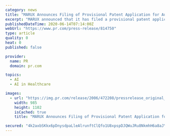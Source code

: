 ```yaml
---
category: news
title: "MARUX Announces Filing of Provisional Patent Application for Augmented Intelligence Enabled for Telehealth, Medical Response, and Remote Diagnostics"
excerpt: "MARUX announced that it has filed a provisional patent application with the United States Patent and Trademark Office, covering machine learning, artificial intelligence, and extended/cross-reality for the Company’s remote medical diagnostics,"
publishedDateTime: 2020-06-14T07:14:00Z
webUrl: "https://www.pr.com/press-release/814750"
type: article
quality: 0
heat: 0
published: false

provider:
  name: PR
  domain: pr.com

topics:
  - AI
  - AI in Healthcare

images:
  - url: "https://img.pr.com/release/2006/472208/pressrelease_original_472208_1591995370.png"
    width: 985
    height: 1102
    isCached: true
    title: "MARUX Announces Filing of Provisional Patent Application for Augmented Intelligence Enabled for Telehealth, Medical Response, and Remote Diagnostics"

secured: "4k2axbSKkx6pDnysdpaLleAlrunftClQfo1U8xpspDJQWuJRu8NkmhH6a8aJYjoNR8WwiB3wRi9QQQLg266v/+iD/W4h9nfBla3eLRRq6KRIkH8g80Tiz5sKfZQG+mpymkz8rIsp8bunv3cz8Y7OMOp/3FyCeFiEFMuV30PawWryJ/l7kshZ/aIvrYobkh8dQGTZno+pWxSi1izMcjECSob8sor+CPR+yKYW9aai7/0FepP6qn+/a8zjzR20xiaSUGEiJQ5e6gPvnfGbxHSCX1nQg3dsI1uGD0sJHZTc9UUhcSi+Ix5nJcTnie1q2RnSFb8Lcq1UVn9JK1R70hc3kA==;GhLkiAGHyvq55reKvybJ2g=="
---
```


